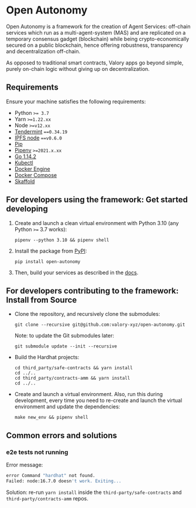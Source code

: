 # Open Autonomy

Open Autonomy is a framework for the creation of Agent Services: off-chain services which run as a multi-agent-system (MAS)  and are replicated on a temporary consensus gadget (blockchain) while being crypto-economically secured on a public blockchain, hence offering robustness, transparency and decentralization off-chain.

As opposed to traditional smart contracts, Valory apps go beyond simple, purely on-chain logic without giving up on decentralization.

## Requirements

Ensure your machine satisfies the following requirements:

- Python `>= 3.7`
- Yarn `>=1.22.xx`
- Node `>=v12.xx`
- [Tendermint](https://docs.tendermint.com/master/introduction/install.html) `==0.34.19`
- [IPFS node](https://docs.ipfs.io/install/command-line/#official-distributions) `==v0.6.0`
- [Pip](https://pip.pypa.io/en/stable/installation/)
- [Pipenv](https://pipenv.pypa.io/en/latest/install/) `>=2021.x.xx`
- [Go 1.14.2](https://go.dev/doc/install)
- [Kubectl](https://kubernetes.io/docs/tasks/tools/)
- [Docker Engine](https://docs.docker.com/engine/install/)
- [Docker Compose](https://docs.docker.com/compose/install/)
- [Skaffold](https://skaffold.dev/docs/install/#standalone-binary)

## For developers using the framework: Get started developing

1. Create and launch a clean virtual environment with Python 3.10 (any Python `>=` 3.7 works):

       pipenv --python 3.10 && pipenv shell

2. Install the package from [PyPI](https://pypi.org/project/open-autonomy/):

       pip install open-autonomy


3. Then, build your services as described in the [docs](https://docs.autonolas.network/).


## For developers contributing to the framework: Install from Source

- Clone the repository, and recursively clone the submodules:

      git clone --recursive git@github.com:valory-xyz/open-autonomy.git

  Note: to update the Git submodules later:

      git submodule update --init --recursive

- Build the Hardhat projects:

      cd third_party/safe-contracts && yarn install
      cd ../..
      cd third_party/contracts-amm && yarn install
      cd ../..

- Create and launch a virtual environment. Also, run this during development,
every time you need to re-create and launch the virtual environment and update
the dependencies:

      make new_env && pipenv shell


## Common errors and solutions
### e2e tests not running
Error message:
```bash
error Command "hardhat" not found.
Failed: node:16.7.0 doesn't work. Exiting...
```

Solution: re-run `yarn install` inside the `third-party/safe-contracts` and `third-party/contracts-amm` repos.